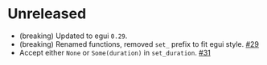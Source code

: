 # Unreleased

* (breaking) Updated to egui `0.29`.
* (breaking) Renamed functions, removed `set_` prefix to fit egui style. [#29]
* Accept either `None` or `Some(duration)` in `set_duration`. [#31]

[#29]: https://github.com/ItsEthra/egui-notify/pull/29
[#31]: https://github.com/ItsEthra/egui-notify/pull/31

